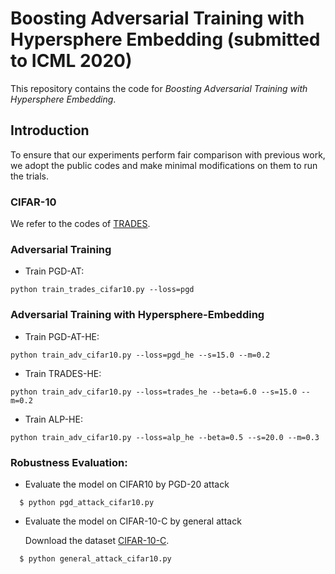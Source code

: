 # Boosting Adversarial Training with Hypersphere Embedding (submitted to ICML 2020)

This repository contains the code for *Boosting Adversarial Training with Hypersphere Embedding*.

## Introduction
To ensure that our experiments perform fair comparison with previous work, we adopt the public codes and make minimal modifications on them to run the trials.

### CIFAR-10
We refer to the codes of [TRADES](https://github.com/yaodongyu/TRADES).

### Adversarial Training 

* Train PGD-AT:
```
python train_trades_cifar10.py --loss=pgd
```

### Adversarial Training with Hypersphere-Embedding
* Train PGD-AT-HE:
```
python train_adv_cifar10.py --loss=pgd_he --s=15.0 --m=0.2
```

* Train TRADES-HE:
```
python train_adv_cifar10.py --loss=trades_he --beta=6.0 --s=15.0 --m=0.2
```

* Train ALP-HE:
```
python train_adv_cifar10.py --loss=alp_he --beta=0.5 --s=20.0 --m=0.3
```

### Robustness Evaluation:

* Evaluate the model on CIFAR10 by PGD-20 attack
```
  $ python pgd_attack_cifar10.py
```

* Evaluate the model on CIFAR-10-C by general attack

  Download the dataset [CIFAR-10-C](https://zenodo.org/record/2535967).
```
  $ python general_attack_cifar10.py
```